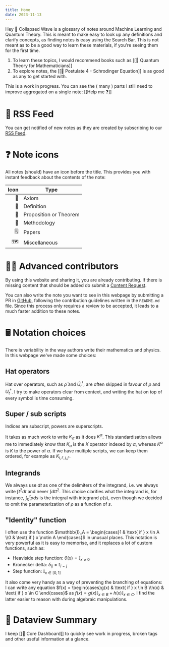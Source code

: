 ```yaml
---
title: Home
date: 2023-11-13
---
```

Hey 👋 Collapsed Wave is a glossary of notes around Machine Learning and Quantum Theory. This is meant to make easy to look up any definitions and clarify concepts, as finding notes is easy using the Search Bar. This is not meant as to be a good way to learn these materials, if you're seeing them for the first time.
1. To learn these topics, I would recommend books such as [[📖 Quantum Theory for Mathematicians]]
2. To explore notes, the [[📕 Postulate 4 - Schrodinger Equation]] is as good as any to get started with.

This is a work in progress. You can see the ( many ) parts I still need to improve aggregated on a single note: [[Help me ❓]]

# 📳 RSS Feed

You can get notified of new notes as they are created by subscribing to our [RSS Feed](https://collapsedwave.com/index.xml).

# ❓ Note icons
All notes (should) have an icon before the title. This provides you with instant feedback about the contents of the note:

| Icon | Type |
| ---: | ---- |
| 📕 | Axiom |
| 📘 | Definition |
| 📗 | Proposition or Theorem |
| 📙 | Methodology |
| 🗒️ | Papers |
| 🗺️ | Miscellaneous |

# 👩‍🔬 Advanced contributors  
By using this website and sharing it, you are already contributing. If there is missing content that should be added do submit a [Content Request](https://github.com/migueltorrescosta/collapsedwave/issues/new/choose).

You can also write the note you want to see in this webpage by submitting a PR in [GitHub](https://github.com/migueltorrescosta/collapsedwave), following the contribution guidelines written in the `README.md` file. Since this process only requires a review to be accepted, it leads to a much faster addition to these notes.

# 🖩 Notation choices

There is variability in the way authors write their mathematics and physics. In this webpage we've made some choices:

## Hat operators
Hat over operators, such as $\hat \rho$ and $\hat U_t^\dagger$, are often skipped in favour of $\rho$ and $U_t^\dagger$. I try to make operators clear from context, and writing the hat on top of every symbol is time consuming.

## Super / sub scripts
Indices are subscript, powers are superscripts.

It takes as much work to write $K_\alpha$ as it does $K^\alpha$. This standardisation allows me to immediately know that $K_\alpha$ is the $K$ operator indexed by $\alpha$, whereas $K^\alpha$ is $K$ to the power of $\alpha$. If we have multiple scripts, we can keep them ordered, for example as $K_{i, i', j, j'}$.

## Integrands
We always use $dt$ as one of the delimiters of the integrand, i.e. we always write $\int t^2dt$ and never $\int dt t^2$. This choice clarifies what the integrand is, for instance, $\int_0^t\rho ds$ is the integral with integrand $\rho(s)$, even though we decided to omit the parameterization of $\rho$ as a function of $s$.

## "Identity" function
I often use the function $\mathbb{I}_A =  \begin{cases}1 & \text{ if } x \in A \\0 & \text{ if } x \notin A \end{cases}$ in unusual places. This notation is very powerful as it is easy to memorise, and it replaces a lot of custom functions, such as: 

- Heaviside step function: $\theta(x) = \mathbb{I}_{x \geq 0}$
- Kronecker delta: $\delta_{ij} = \mathbb{I}_{ i = j }$ 
- Step function: $\mathbb{I}_{x \in [0,1]}$ 

It also come very handy as a way of preventing the branching of equations: I can write any equation $f(x) = \begin{cases}g(x) & \text{ if } x \in B \\h(x) & \text{ if } x \in C \end{cases}$ as $f(x) = g(x)\mathbb{I}_{x \in B} + h(x)\mathbb{I}_{x \in C}$. I find the latter easier to reason with during algebraic manipulations.

# 🦅 Dataview Summary

I keep [[🦅 Core Dashboard]] to quickly see work in progress, broken tags and other useful information at a glance.